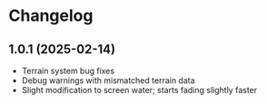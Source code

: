 # Changelog

## 1.0.1 (2025-02-14)
- Terrain system bug fixes
- Debug warnings with mismatched terrain data
- Slight modification to screen water; starts fading slightly faster